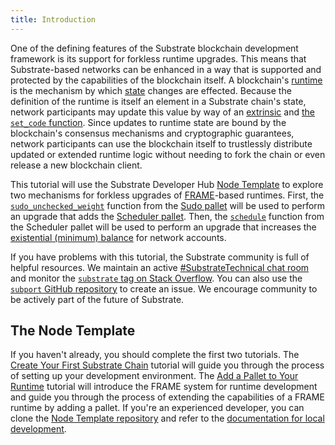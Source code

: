```yaml
---
title: Introduction
---
```


One of the defining features of the Substrate blockchain development framework is its support for
forkless runtime upgrades. This means that Substrate-based networks can be enhanced in a way that is
supported and protected by the capabilities of the blockchain itself. A blockchain's
[runtime](../../knowledgebase/runtime) is the mechanism by which
[state](../../knowledgebase/runtime/storage) changes are effected. Because the definition of the
runtime is itself an element in a Substrate chain's state, network participants may update this
value by way of an [extrinsic](../../knowledgebase/learn-substrate/extrinsics) and
[the `set_code` function](https://substrate.dev/rustdocs/v2.0.0-rc6/frame_system/enum.Call.html#variant.set_code).
Since updates to runtime state are bound by the blockchain's consensus mechanisms and cryptographic
guarantees, network participants can use the blockchain itself to trustlessly distribute updated or
extended runtime logic without needing to fork the chain or even release a new blockchain client.

This tutorial will use the Substrate Developer Hub
[Node Template](https://github.com/substrate-developer-hub/substrate-node-template) to explore two
mechanisms for forkless upgrades of [FRAME](../../knowledgebase/runtime/frame)-based runtimes.
First, the
[`sudo_unchecked_weight`](https://substrate.dev/rustdocs/v2.0.0-rc6/pallet_sudo/enum.Call.html#variant.sudo_unchecked_weight)
function from the [Sudo pallet](../../knowledgebase/runtime/frame#sudo) will be used to perform an
upgrade that adds the [Scheduler pallet](../../knowledgebase/runtime/frame#scheduler). Then, the
[`schedule`](https://substrate.dev/rustdocs/v2.0.0-rc6/pallet_scheduler/enum.Call.html#variant.schedule)
function from the Scheduler pallet will be used to perform an upgrade that increases the
[existential (minimum) balance](../../knowledgebase/getting-started/glossary#existential-deposit)
for network accounts.

If you have problems with this tutorial, the Substrate community is full of helpful resources. We
maintain an active
[#SubstrateTechnical chat room](https://app.element.io/#/room/!HzySYSaIhtyWrwiwEV:matrix.org) and
monitor the
[`substrate` tag on Stack Overflow](https://stackoverflow.com/questions/tagged/substrate). You can
also use the [`subport` GitHub repository](https://github.com/paritytech/subport/issues/new) to
create an issue. We encourage community to be actively part of the future of Substrate. 

## The Node Template

If you haven't already, you should complete the first two tutorials. The
[Create Your First Substrate Chain](../../tutorials/create-your-first-substrate-chain/) tutorial
will guide you through the process of setting up your development environment. The
[Add a Pallet to Your Runtime](../../tutorials/add-a-pallet) tutorial will introduce the FRAME
system for runtime development and guide you through the process of extending the capabilities of a
FRAME runtime by adding a pallet. If you're an experienced developer, you can clone the
[Node Template repository](https://github.com/substrate-developer-hub/substrate-node-template) and
refer to the
[documentation for local development](https://github.com/substrate-developer-hub/substrate-node-template#local-development).
